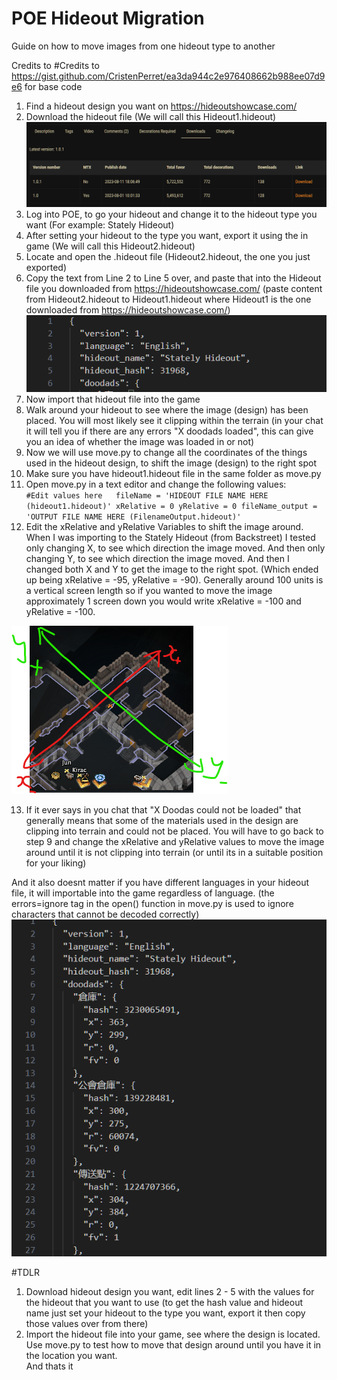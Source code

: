 # POE Hideout Migration
 Guide on how to move images from one hideout type to another

Credits to #Credits to https://gist.github.com/CristenPerret/ea3da944c2e976408662b988ee07d9e6 for base code

1. Find a hideout design you want on https://hideoutshowcase.com/
2. Download the hideout file (We will call this Hideout1.hideout)
![Alt text](image.png)
3. Log into POE, to go your hideout and change it to the hideout type you want (For example: Stately Hideout)
4. After setting your hideout to the type you want, export it using the in game (We will call this Hideout2.hideout)
5. Locate and open the .hideout file (Hideout2.hideout, the one you just exported)
6. Copy the text from Line 2 to Line 5 over, and paste that into the Hideout file you downloaded from https://hideoutshowcase.com/ (paste content from Hideout2.hideout to Hideout1.hideout where Hideout1 is the one downloaded from https://hideoutshowcase.com/)
![Alt text](image-1.png)
7. Now import that hideout file into the game
8. Walk around your hideout to see where the image (design) has been placed. You will most likely see it clipping within the terrain (in your chat it will tell you if there are any errors "X doodads loaded", this can give you an idea of whether the image was loaded in or not)
9. Now we will use move.py to change all the coordinates of the things used in the hideout design, to shift the image (design) to the right spot
10. Make sure you have hideout1.hideout file in the same folder as move.py
11. Open move.py in a text editor and change the following values:  
`
    #Edit values here  
    fileName = 'HIDEOUT FILE NAME HERE (hideout1.hideout)'
    xRelative = 0
    yRelative = 0
    fileName_output = 'OUTPUT FILE NAME HERE (FilenameOutput.hideout)'
`
12. Edit the xRelative and yRelative Variables to shift the image around. When I was importing to the Stately Hideout (from Backstreet) I tested only changing X, to see which direction the image moved. And then only changing Y, to see which direction the image moved. And then I changed both X and Y to get the image to the right spot. (Which ended up being xRelative = -95, yRelative = -90). Generally around 100 units is a vertical screen length so if you wanted to move the image approximately 1 screen down you would write xRelative = -100 and yRelative = -100.  

![Alt text](image-2.png)

13. If it ever says in you chat that "X Doodas could not be loaded" that generally means that some of the materials used in the design are clipping into terrain and could not be placed. You will have to go back to step 9 and change the xRelative and yRelative values to move the image around until it is not clipping into terrain (or until its in a suitable position for your liking)

And it also doesnt matter if you have different languages in your hideout file, it will importable into the game regardless of language. (the errors=ignore tag in the open() function in move.py is used to ignore characters that cannot be decoded correctly)
![Alt text](image-3.png)


#TDLR
1. Download hideout design you want, edit lines 2 - 5 with the values for the hideout that you want to use (to get the hash value and hideout name just set your hideout to the type you want, export it then copy those values over from there)  
2. Import the hideout file into your game, see where the design is located. Use move.py to test how to move that design around until you have it in the location you want.  
And thats it

